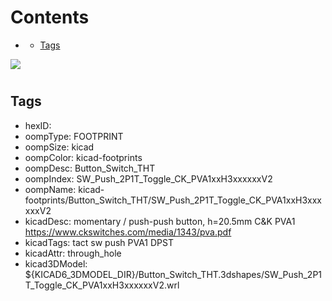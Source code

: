 



Contents
========

* [](#)
	* [Tags](#tags)
  
![][im]
# 

## Tags

- hexID: 
- oompType: FOOTPRINT
- oompSize: kicad
- oompColor: kicad-footprints
- oompDesc: Button_Switch_THT
- oompIndex: SW_Push_2P1T_Toggle_CK_PVA1xxH3xxxxxxV2
- oompName: kicad-footprints/Button_Switch_THT/SW_Push_2P1T_Toggle_CK_PVA1xxH3xxxxxxV2
- kicadDesc: momentary / push-push button, h=20.5mm C&K PVA1 https://www.ckswitches.com/media/1343/pva.pdf
- kicadTags: tact sw push PVA1 DPST
- kicadAttr: through_hole
- kicad3DModel: ${KICAD6_3DMODEL_DIR}/Button_Switch_THT.3dshapes/SW_Push_2P1T_Toggle_CK_PVA1xxH3xxxxxxV2.wrl



[im]: image.png

